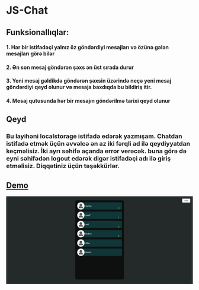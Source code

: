 # JS-Chat
## Funksionallıqlar: 
#### 1. Hər bir istifadəçi yalnız öz göndərdiyi mesajları və özünə gələn mesajları görə bilər
#### 2. Ən son mesaj göndərən şəxs ən üst sırada durur
#### 3. Yeni mesaj gəldikdə göndərən şəxsin üzərində neçə yeni mesaj göndərdiyi qeyd olunur və mesaja baxdıqda bu bildiriş itir.
#### 4. Mesaj qutusunda hər bir mesajın göndərilmə tarixi qeyd olunur
## Qeyd
### Bu layihəni localstorage istifadə edərək yazmışam. Chatdan istifadə etmək üçün əvvəlcə ən az iki fərqli ad ilə qeydiyyatdan keçməlisiz. İki ayrı səhifə açanda error verəcək. buna görə də eyni səhifədən logout edərək digər istifadəçi adı ilə giriş etməlisiz. Diqqətiniz üçün təşəkkürlər.
## [Demo](https://personal-chat-js.netlify.app)
![](https://github.com/ceyhunresulov/JS-Chat/blob/master/img/contact2.png)

